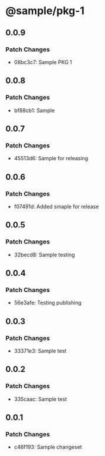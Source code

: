 # @sample/pkg-1

## 0.0.9

### Patch Changes

- 08bc3c7: Sample PKG 1

## 0.0.8

### Patch Changes

- bf88cb1: Sample

## 0.0.7

### Patch Changes

- 45513d6: Sample for releasing

## 0.0.6

### Patch Changes

- f07491d: Added smaple for release

## 0.0.5

### Patch Changes

- 32becd8: Sample testing

## 0.0.4

### Patch Changes

- 56e3afe: Testing publishing

## 0.0.3

### Patch Changes

- 33371e3: Sample test

## 0.0.2

### Patch Changes

- 335caac: Sample test

## 0.0.1

### Patch Changes

- c46f193: Sample changeset
